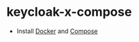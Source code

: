 # keycloak-x-compose

- Install [Docker](https://docs.docker.com/engine/install/) and [Compose](https://docs.docker.com/compose/cli-command/)
